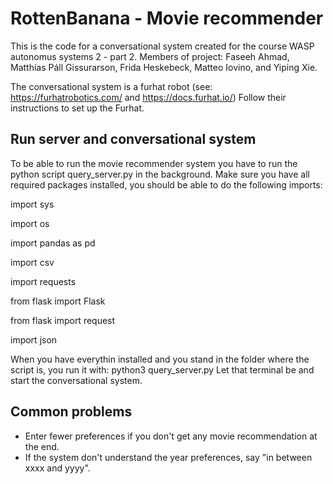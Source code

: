# RottenBanana - Movie recommender 

This is the code for a conversational system created for the course WASP autonomus systems 2 - part 2.
Members of project: Faseeh Ahmad, Matthías Páll Gissurarson, Frida Heskebeck, Matteo Iovino, and Yiping Xie. 

The conversational system is a furhat robot (see: https://furhatrobotics.com/ and https://docs.furhat.io/) 
Follow their instructions to set up the Furhat. 

## Run server and conversational system
To be able to run the movie recommender system you have to run the python script query_server.py in the background. Make sure you have all required packages installed, you should be able to do the following imports: 

import sys

import os

import pandas as pd

import csv

import requests

from flask import Flask

from flask import request

import json


When you have everythin installed and you stand in the folder where the script is, you run it with: python3 query_server.py
Let that terminal be and start the conversational system. 

## Common problems
* Enter fewer preferences if you don't get any movie recommendation at the end. 
* If the system don't understand the year preferences, say "in between xxxx and yyyy". 
